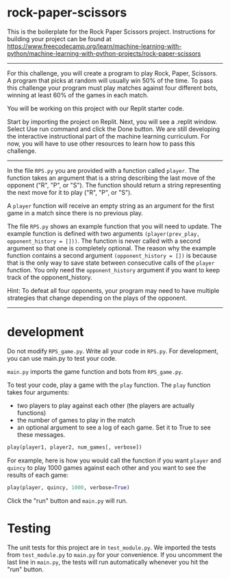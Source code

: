 # rock-paper-scissors
This is the boilerplate for the Rock Paper Scissors project. Instructions for building your project can be found at https://www.freecodecamp.org/learn/machine-learning-with-python/machine-learning-with-python-projects/rock-paper-scissors
___
For this challenge, you will create a program to play Rock, Paper, Scissors. A program that picks at random will usually win 50% of the time. To pass this challenge your program must play matches against four different bots, winning at least 60% of the games in each match.

You will be working on this project with our Replit starter code.

Start by importing the project on Replit.
Next, you will see a .replit window.
Select Use run command and click the Done button.
We are still developing the interactive instructional part of the machine learning curriculum. For now, you will have to use other resources to learn how to pass this challenge.
___
In the file `RPS.py` you are provided with a function called `player`. The function takes an argument that is a string describing the last move of the opponent ("R", "P", or "S"). The function should return a string representing the next move for it to play ("R", "P", or "S").

A `player` function will receive an empty string as an argument for the first game in a match since there is no previous play.

The file `RPS.py` shows an example function that you will need to update. The example function is defined with two arguments `(player(prev_play, opponent_history = []))`. The function is never called with a second argument so that one is completely optional. The reason why the example function contains a second argument `(opponent_history = [])` is because that is the only way to save state between consecutive calls of the `player` function. You only need the `opponent_history` argument if you want to keep track of the opponent_history.

Hint: To defeat all four opponents, your program may need to have multiple strategies that change depending on the plays of the opponent.
___
# development
Do not modify `RPS_game.py`. Write all your code in `RPS.py`. For development, you can use main.py to test your code.

`main.py` imports the game function and bots from `RPS_game.py`.

To test your code, play a game with the `play` function. The `play` function takes four arguments:

* two players to play against each other (the players are actually functions)
* the number of games to play in the match
* an optional argument to see a log of each game. Set it to True to see these messages.
```python
play(player1, player2, num_games[, verbose])
```
For example, here is how you would call the function if you want `player` and `quincy` to play 1000 games against each other and you want to see the results of each game:
```python
play(player, quincy, 1000, verbose=True)
```
Click the "run" button and `main.py` will run.
# Testing
The unit tests for this project are in `test_module.py`. We imported the tests from `test_module.py` to `main.py` for your convenience. If you uncomment the last line in `main.py`, the tests will run automatically whenever you hit the "run" button.
